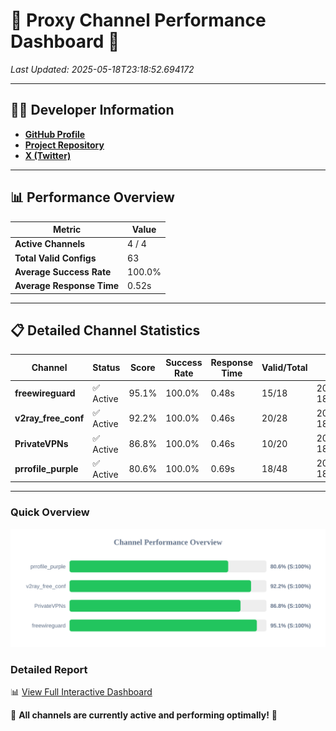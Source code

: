 # 🌟 Proxy Channel Performance Dashboard 🌟

_Last Updated: 2025-05-18T23:18:52.694172_

---

## 👩‍💻 Developer Information

- **[GitHub Profile](https://github.com/4n0nymou3)**  
- **[Project Repository](https://github.com/4n0nymou3/multi-proxy-config-fetcher)**  
- **[X (Twitter)](https://x.com/4n0nymou3)**  

---

## 📊 Performance Overview

| Metric                | Value       |
|-----------------------|-------------|
| **Active Channels**   | 4 / 4       |
| **Total Valid Configs** | 63          |
| **Average Success Rate** | 100.0%      |
| **Average Response Time** | 0.52s       |

---

## 📋 Detailed Channel Statistics

| Channel          | Status     | Score  | Success Rate | Response Time | Valid/Total | Last Success               |
|------------------|------------|--------|--------------|---------------|-------------|----------------------------|
| **freewireguard**  | ✅ Active  | 95.1%  | 100.0% | 0.48s         | 15/18       | 2025-05-18T23:18:52.692306 |
| **v2ray_free_conf**  | ✅ Active  | 92.2%  | 100.0% | 0.46s         | 20/28       | 2025-05-18T23:18:51.694752 |
| **PrivateVPNs**  | ✅ Active  | 86.8%  | 100.0% | 0.46s         | 10/20       | 2025-05-18T23:18:52.181213 |
| **prrofile_purple**  | ✅ Active  | 80.6%  | 100.0% | 0.69s         | 18/48       | 2025-05-18T23:18:51.165546 |

---

### Quick Overview
<div align="center">
  <a href="https://raw.githubusercontent.com/nullluser/NullRepo/refs/heads/main/assets/channel_stats_chart.svg">
    <img src="https://raw.githubusercontent.com/nullluser/NullRepo/refs/heads/main/assets/channel_stats_chart.svg" alt="Source Performance Statistics" width="800">
  </a>
</div>

### Detailed Report
📊 [View Full Interactive Dashboard](https://htmlpreview.github.io/?https://github.com/nullluser/NullRepo/blob/main/assets/performance_report.html)

🎉 **All channels are currently active and performing optimally!** 🎉
